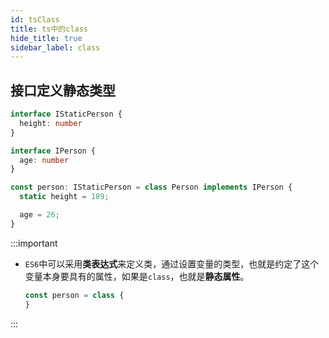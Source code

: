 ```yaml
---
id: tsClass
title: ts中的class
hide_title: true
sidebar_label: class
---
```


## 接口定义静态类型

```typescript {9}
interface IStaticPerson {
  height: number
}

interface IPerson {
  age: number
}

const person: IStaticPerson = class Person implements IPerson {
  static height = 189;

  age = 26;
}
```

:::important

- `ES6`中可以采用**类表达式**来定义类，通过设置变量的类型，也就是约定了这个变量本身要具有的属性，如果是`class`，也就是**静态属性**。

  ```typescript
  const person = class {
  }
  ```

:::
